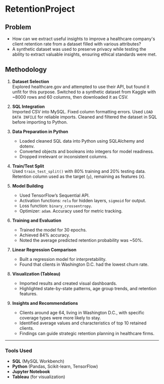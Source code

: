 # RetentionProject

## Problem

- How can we extract useful insights to improve a healthcare company's client retention rate from a dataset filled with various attributes?
- A synthetic dataset was used to preserve privacy while testing the ability to extract valuable insights, ensuring ethical standards were met.

## Methodology

1. **Dataset Selection**  
   Explored healthcare.gov and attempted to use their API, but found it unfit for this purpose. Switched to a synthetic dataset from Kaggle with ~8000 rows and 60 columns, then downloaded it as CSV.

2. **SQL Integration**  
   Imported CSV into MySQL. Fixed column formatting errors. Used `LOAD DATA INFILE` for reliable imports. Cleaned and filtered the dataset in SQL before importing to Python.

3. **Data Preparation in Python**  
   - Loaded cleaned SQL data into Python using SQLAlchemy and dotenv.
   - Converted objects and booleans into integers for model readiness.
   - Dropped irrelevant or inconsistent columns.

4. **Train/Test Split**  
   Used `train_test_split()` with 80% training and 20% testing data. Retention column used as the target (`y`), remaining as features (`X`).

5. **Model Building**  
   - Used TensorFlow’s Sequential API.  
   - Activation functions: `relu` for hidden layers, `sigmoid` for output.  
   - Loss function: `binary_crossentropy`.  
   - Optimizer: `adam`. Accuracy used for metric tracking.

6. **Training and Evaluation**  
   - Trained the model for 30 epochs.
   - Achieved 84% accuracy.  
   - Noted the average predicted retention probability was ~50%.

7. **Linear Regression Comparison**  
   - Built a regression model for interpretability.  
   - Found that clients in Washington D.C. had the lowest churn rate.

8. **Visualization (Tableau)**  
   - Imported results and created visual dashboards.
   - Highlighted state-by-state patterns, age group trends, and retention features.

9. **Insights and Recommendations**  
   - Clients around age 64, living in Washington D.C., with specific coverage types were more likely to stay.
   - Identified average values and characteristics of top 10 retained clients.
   - Findings can guide strategic retention planning in healthcare firms.

---

### Tools Used

- **SQL** (MySQL Workbench)
- **Python** (Pandas, Scikit-learn, TensorFlow)
- **Jupyter Notebook**
- **Tableau** (for visualization)

